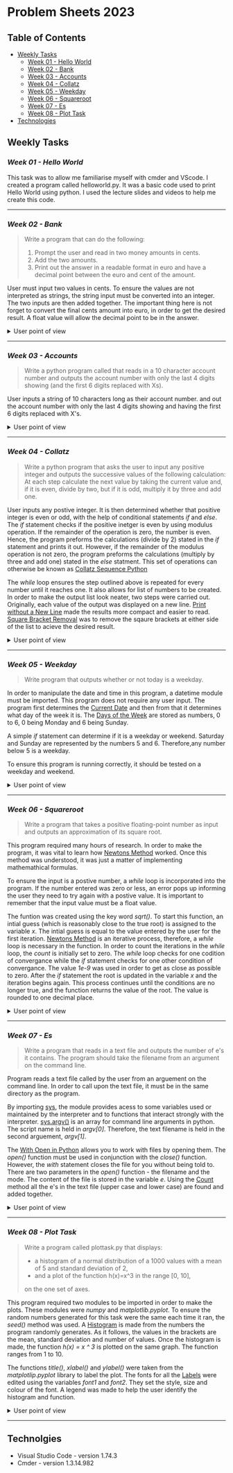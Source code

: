 # Problem Sheets 2023

## Table of Contents
* [Weekly Tasks](#weekly-tasks)
    * [Week 01 - Hello World](#week-01---hello-world)
    * [Week 02 - Bank](#week-02---bank)
    * [Week 03 - Accounts](#week-03---accounts)
    * [Week 04 - Collatz](#week-04---collatz)
    * [Week 05 - Weekday](#week-05---Weekday)
    * [Week 06 - Squareroot](#week-06---squareroot)
    * [Week 07 - Es](#week-07---es)
    * [Week 08 - Plot Task](#week-08---plot-task)
* [Technologies](#technolgies)

## **Weekly Tasks**

### ***Week 01 - Hello World***

This task was to allow me familiarise myself with cmder and VScode. I created a program called helloworld.py. It was a basic code used to print Hello World using python. I used the lecture slides and videos to help me create this code.

- - - -

### ***Week 02 - Bank***

>Write a program that can do the following:
>1. Prompt the user and read in two money amounts in cents.
>2. Add the two amounts.
>3. Print out the answer in a readable format in euro and have a decimal point between the euro and cent of the amount.

User must input two values in cents. To ensure the values are not interpreted as strings, the string input must be converted into an integer. The two inputs are then added together. The important thing here is not forget to convert the final cents amount into euro, in order to get the desired result. A float value will allow the decimal point to be in the answer.

<details>
           <summary>User point of view</summary>
           <p>

User call of the program is :

```
python .\bank.py
```
User input :
```
Please enter your first amount in cents: 58
Please enter your second amount in cents: 70
```
Output :

```
The total amount of money is €1.28
```
</p>
</details>

- - - -

### ***Week 03 - Accounts***

>Write a python program called that reads in a 10 character account number and outputs the account number with only the last 4 digits showing (and the first 6 digits replaced with Xs).

User inputs a string of 10 characters long as their account number. and out the account number with only the last 4 digits showing and having the first 6 digits replaced with X's.

<details>
           <summary>User point of view</summary>
           <p>

User call of the program is :

```
python .\accounts.py
```
User input :
```
Please enter your 10 digit account number: 1234567890
```
Output :

```
Your account number is: XXXXXX7890
```
</p>
</details>

- - - -

### ***Week 04 - Collatz***
> Write a python program that asks the user to input any positive integer and outputs the successive values of the following calculation:
>At each step calculate the next value by taking the current value and, if it is even, divide by two, but if it is odd, multiply it by three and add one.

User inputs any postive integer. It is then determined whether that positive integer is even or odd, with the help of conditional statements *if* and *else*. The *if* statement checks if the positive inetger is even by using modulus operation. If the remainder of the operation is zero, the number is even. Hence, the program preforms the calculations (divide by 2) stated in the *if* statement and prints it out. However, if the remainder of the modulus operation is not zero, the program preforms the calculations (multiply by three and add one) stated in the *else* statment. This set of operations can otherwise be known as [Collatz Sequence Python](https://www.youtube.com/watch?v=lAp_5qTdOhM)

The *while* loop ensures the step outlined above is repeated for every number until it reaches one. It also allows for list of numbers to be created. In order to make the output list look neater, two steps were carried out. Originally, each value of the output was displayed on a new line. [Print without a New Line](https://www.geeksforgeeks.org/gfact-50-python-end-parameter-in-print/) made the results more compact and easier to read. [Square Bracket Removal](https://python.engineering/python-remove-square-brackets-from-list/) was to remove the sqaure brackets at either side of the list to acieve the desired result. 

<details>
           <summary>User point of view</summary>
           <p>

User call of the program is :

```
python .\collatz.py
```
User input :
```
Please Enter a Positive integer: 10
```
Output :

```
10, 5, 16, 8, 4, 2 
```
</p>
</details>

- - - -

### ***Week 05 - Weekday***
> Write program that outputs whether or not today is a weekday.

In order to manipulate the date and time in this program, a datetime module must be imported. This program does not require any user input. The program first determines the [Current Date](https://www.w3schools.com/python/python_datetime.asp) and then from that it determines what day of the week it is. The [Days of the Week](https://stackoverflow.com/questions/29384696/how-to-find-current-day-is-weekday-or-weekends-in-python) are stored as numbers, 0 to 6, 0 being Monday and 6 being Sunday.

A simple *if* statement can determine if it is a weekday or weekend. Saturday and Sunday are represented by the numbers 5 and 6. Therefore,any number below 5 is a weekday. 

To ensure this program is running correctly, it should be tested on a weekday and weekend.

<details>
           <summary>User point of view</summary>
           <p>

User call of the program is :

```
python .\weekday.py
```
Output if Weekday :
```
Yes, unfortunately today is a weekday
```
Output if not Weekday:

```
It is the weekend, yay!
```
</p>
</details>

- - - -

### ***Week 06 - Squareroot***
>Write a program that takes a positive floating-point number as input and outputs an approximation of its square root.

This program required many hours of research. In order to make the program, it was vital to learn how [Newtons Method](https://calcworkshop.com/derivatives/newtons-method/) worked. Once this method was understood, it was just a matter of implementing mathemathical formulas. 

To ensure the input is a postive number, a *while* loop is incorporated into the program. If the number entered was zero or less, an error pops up informing the user they need to try again with a postive value. It is important to remember that the input value must be a float value.

The funtion was created using the key word *sqrt()*. To start this function, an intial guess (which is reasonably close to the true root) is assigned to the variable *x*. The intial guess is equal to the value entered by the user for the first iteration. [Newtons Method](https://www.geeksforgeeks.org/find-root-of-a-number-using-newtons-method/) is an iterative process, therefore, a *while* loop is necessary in the function. In order to count the iterations in the *while* loop, the *count* is initially set to zero. The *while* loop checks for one codition of convergance while the *if* statement checks for one other condition of convergance. The value *1e-9* was used in order to get as close as possible to zero. After the *if* statement the root is updated in the variable *x* and the iteration begins again. This process continues until the conditions are no longer true, and the function returns the value of the root. The value is rounded to one decimal place.

<details>
           <summary>User point of view</summary>
           <p>

User call of the program is :

```
python .\squareroot.py
```
User input :
```
Please enter a postive number: 14.5
```
User input for negative value:
```
Please enter a postive number: -5
This is not a positive number
Try again! Any postive number: 14.5
```
Output :

```
 The sqaure root of 14.5 is approx 3.8
```
</p>
</details>

- - - -

### ***Week 07 - Es***
>Write a program that reads in a text file and outputs the number of e's it contains. The program should take the filename from an argument on the command line.

Program reads a text file called by the user from an arguement on the command line. In order to call upon the text file, it must be in the same directory as the program.

By importing [sys](https://docs.python.org/3.8/library/sys.html), the module provides acess to some variables used or maintained by the interpreter and to functions that interact strongly with the interpreter. [sys.argv()](https://www.geeksforgeeks.org/how-to-use-sys-argv-in-python/) is an array for command line arguments in python. The script name is held in *argv[0]*. Therefore, the text filename is held in the second arguement, *argv[1]*.

The [With Open in Python](https://www.freecodecamp.org/news/with-open-in-python-with-statement-syntax-example/) allows you to work with files by opening them. The *open()* function must be used in conjunction with the *close()* function. However, the *with* statement closes the file for you without being told to. There are two parameters in the *open()* function - the filename and the mode. The content of the file is stored in the variable *e*. Using the [Count](https://www.geeksforgeeks.org/count-the-number-of-times-a-letter-appears-in-a-text-file-in-python/) method all the e's in the text file (upper case and lower case) are found and added together.

<details>
           <summary>User point of view</summary>
           <p>

User call of the program is :

```
python .\es.py file.txt
```
Output :

```
The letter 'e' shows up 9 times
```
</p>
</details>

- - - -

### ***Week 08 - Plot Task***
>Write a program called plottask.py that displays:
>
>* a histogram of a normal distribution of a 1000 values with a mean of 5 and standard deviation of 2, 
>* and a plot of the function  h(x)=x^3 in the range [0, 10], 
>
>on the one set of axes.

This program required two modules to be imported in order to make the plots. These modules were *numpy* and *matplotlib.pyplot*. To ensure the random numbers generated for this task were the same each time it ran, the *seed()* method was used. A [Histogram](https://www.w3schools.com/python/matplotlib_histograms.asp) is made from the numbers the program randomly generates. As it follows, the values in the brackets are the mean, standard deviation and number of values. Once the histogram is made, the function *h(x) = x ^ 3* is plotted on the same graph. The function ranges from 1 to 10. 

The functions *title()*, *xlabel()* and *ylabel()* were taken from the *matplotlip.pyplot* library to label the plot. The fonts for all the [Labels](https://www.w3schools.com/python/matplotlib_labels.asp) were edited using the variables *font1* and *font2*. They set the style, size and colour of the font. A legend was made to help the user identify the histogram and function.

<details>
           <summary>User point of view</summary>
           <p>

User call of the program is :

```
python .\plottask.py
```
Output :

```
An image of a plot will pop up once the program is run.
```
</p>
</details>

- - - -

## Technolgies 
  * Visual Studio Code - version 1.74.3
  * Cmder - version 1.3.14.982